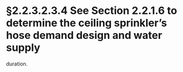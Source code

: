 # §2.2.3.2.3.4 See Section 2.2.1.6 to determine the ceiling sprinkler’s hose demand design and water supply



duration.